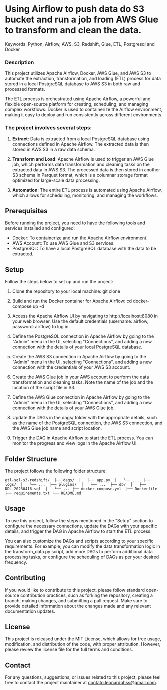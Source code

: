 # Using Airflow to push data do S3 bucket and run a job from AWS Glue to transform and clean the data. 
Keywords: Python, Airflow, AWS, S3, Redshift, Glue, ETL, Postgresql and Docker

### Description
This project utilizes Apache Airflow, Docker, AWS Glue, and AWS S3 to automate the extraction, transformation, and loading (ETL) process for data stored in a local PostgreSQL database to AWS S3 in both raw and processed formats.

The ETL process is orchestrated using Apache Airflow, a powerful and flexible open-source platform for creating, scheduling, and managing complex workflows. Docker is used to containerize the Airflow environment, making it easy to deploy and run consistently across different environments.

### The project involves several steps:

1. **Extract**: Data is extracted from a local PostgreSQL database using connections defined in Apache Airflow. The extracted data is then stored in AWS S3 in a raw data schema.

2. **Transform and Load**: Apache Airflow is used to trigger an AWS Glue job, which performs data transformation and cleaning tasks on the extracted data in AWS S3. The processed data is then stored in another S3 schema in Parquet format, which is a columnar storage format optimized for large-scale data processing.

3. **Automation**: The entire ETL process is automated using Apache Airflow, which allows for scheduling, monitoring, and managing the workflows.

## Prerequisites
Before running the project, you need to have the following tools and services installed and configured:

* Docker: To containerize and run the Apache Airflow environment.
* AWS Account: To use AWS Glue and S3 services.
* PostgreSQL: To have a local PostgreSQL database with the data to be extracted.

## Setup
Follow the steps below to set up and run the project:

1. Clone the repository to your local machine:
git clone <repository-url>
 
2. Build and run the Docker container for Apache Airflow:
cd <repository-folder>
docker-compose up -d
  
3. Access the Apache Airflow UI by navigating to http://localhost:8080 in your web browser. Use the default credentials (username: airflow, password: airflow) to log in.

4. Define the PostgreSQL connection in Apache Airflow by going to the "Admin" menu in the UI, selecting "Connections", and adding a new connection with the details of your local PostgreSQL database.

5. Create the AWS S3 connection in Apache Airflow by going to the "Admin" menu in the UI, selecting "Connections", and adding a new connection with the credentials of your AWS S3 account.

6. Create the AWS Glue job in your AWS account to perform the data transformation and cleaning tasks. Note the name of the job and the location of the script file in S3.

7. Define the AWS Glue connection in Apache Airflow by going to the "Admin" menu in the UI, selecting "Connections", and adding a new connection with the details of your AWS Glue job.

8. Update the DAGs in the dags/ folder with the appropriate details, such as the name of the PostgreSQL connection, the AWS S3 connection, and the AWS Glue job name and script location.

9. Trigger the DAG in Apache Airflow to start the ETL process. You can monitor the progress and view logs in the Apache Airflow UI.

## Folder Structure
The project follows the following folder structure:
 
`
etl-sql-s3-redshift/ 
├── dags/ 
│   ├── app.py 
│   └── ... 
├── logs/ 
│   └── ... 
├── plugins/ 
│   └── ... 
├── db/ 
│   ├── DDL_20230416.sql 
│   └── ...
├── docker-compose.yml 
├── Dockerfile
├── requirements.txt
└── README.md
`

## Usage
To use this project, follow the steps mentioned in the "Setup" section to configure the necessary connections, update the DAGs with your specific details, and trigger the DAG in Apache Airflow to start the ETL process.

You can also customize the DAGs and scripts according to your specific requirements. For example, you can modify the data transformation logic in the transform_data.py script, add more DAGs to perform additional data processing tasks, or configure the scheduling of DAGs as per your desired frequency.

## Contributing
If you would like to contribute to this project, please follow standard open-source contribution practices, such as forking the repository, creating a branch, making changes, and submitting a pull request. Make sure to provide detailed information about the changes made and any relevant documentation updates.

## License
This project is released under the MIT License, which allows for free usage, modification, and distribution of the code, with proper attribution. However, please review the license file for the full terms and conditions.

## Contact
For any questions, suggestions, or issues related to this project, please feel free to contact the project maintainer at contato.leonardohss@gmail.com.
